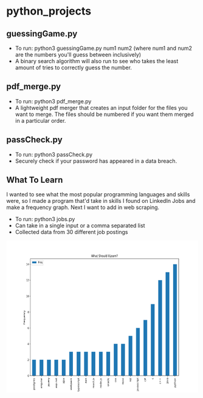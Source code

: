 # python_projects

## guessingGame.py

* To run: python3 guessingGame.py num1 num2 (where num1 and num2 are the numbers you'll guess between inclusively)
* A binary search algorithm will also run to see who takes the least amount of tries to correctly guess the number.

## pdf_merge.py

* To run: python3 pdf_merge.py
* A lightweight pdf merger that creates an input folder for the files you want to merge. The files should be numbered if you want them merged in a particular order.

## passCheck.py

* To run: python3 passCheck.py
* Securely check if your password has appeared in a data breach.

## What To Learn
I wanted to see what the most popular programming languages and skills were, so I made a program that'd take in skills I found on LinkedIn Jobs and make a frequency graph. Next I want to add in web scraping.
* To run: python3 jobs.py
* Can take in a single input or a comma separated list
* Collected data from 30 different job postings
<p align="center"><img src="what_to_learn/Figure_1.png" width="600" height="400"></p>

